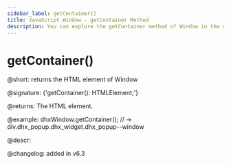 ```yaml
---
sidebar_label: getContainer()
title: JavaScript Window - getContainer Method 
description: You can explore the getContainer method of Window in the documentation of the DHTMLX JavaScript UI library. Browse developer guides and API reference, try out code examples and live demos, and download a free 30-day evaluation version of DHTMLX Suite.
---
```


# getContainer()

@short: returns the HTML element of Window

@signature: {'getContainer(): HTMLElement;'}

@returns:
The HTML element.

@example:
dhxWindow.getContainer();
// -> div.dhx_popup.dhx_widget.dhx_popup--window

@descr:

@changelog:
added in v6.3
